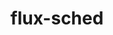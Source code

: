 ---
title: "flux-sched"
layout: cache
categories: [package, develop-2024-12-29]
meta: {"versions": ["0.33.1", "0.36.1", "0.39.0"], "compilers": ["gcc@=11.4.0", "gcc@=7.3.1", "gcc@=9.4.0", "oneapi@=2024.2.1"], "oss": ["amzn2", "ubuntu20.04", "ubuntu22.04"], "platforms": ["linux"], "targets": ["aarch64", "neoverse_v2", "ppc64le", "x86_64_v3"], "stacks": ["aws-isc", "aws-isc-aarch64", "e4s", "e4s-neoverse-v2", "e4s-oneapi", "e4s-power", "root"], "num_specs": 6, "num_specs_by_stack": {"aws-isc-aarch64": 1, "root": 6, "aws-isc": 1, "e4s-power": 1, "e4s-neoverse-v2": 1, "e4s": 1, "e4s-oneapi": 1}}
spec_details: [{"hash": "lz7xml4luvgyzwp6gps65mjylu7p7w6l", "compiler": "gcc@=7.3.1", "versions": ["0.33.1"], "os": "amzn2", "platform": "linux", "target": "aarch64", "variants": ["build_system=cmake", "build_type=Release", "~cuda", "~docs", "generator=ninja", "~ipo"], "stacks": ["aws-isc-aarch64", "root"], "size": "-", "tarball": "https://binaries.spack.io/develop-2024-12-29/build_cache/linux-amzn2-aarch64/gcc-7.3.1/flux-sched-0.33.1/linux-amzn2-aarch64-gcc-7.3.1-flux-sched-0.33.1-lz7xml4luvgyzwp6gps65mjylu7p7w6l.spack"}, {"hash": "3nwvd6bqwabbwvj2qf52eygokejanosc", "compiler": "gcc@=7.3.1", "versions": ["0.33.1"], "os": "amzn2", "platform": "linux", "target": "x86_64_v3", "variants": ["build_system=cmake", "build_type=Release", "~cuda", "~docs", "generator=ninja", "~ipo"], "stacks": ["aws-isc", "root"], "size": "-", "tarball": "https://binaries.spack.io/develop-2024-12-29/build_cache/linux-amzn2-x86_64_v3/gcc-7.3.1/flux-sched-0.33.1/linux-amzn2-x86_64_v3-gcc-7.3.1-flux-sched-0.33.1-3nwvd6bqwabbwvj2qf52eygokejanosc.spack"}, {"hash": "ozxwistqsirvr5nkll6kfsall5nehqwe", "compiler": "gcc@=9.4.0", "versions": ["0.36.1"], "os": "ubuntu20.04", "platform": "linux", "target": "ppc64le", "variants": ["build_system=cmake", "build_type=Release", "~cuda", "~docs", "generator=ninja", "~ipo"], "stacks": ["e4s-power", "root"], "size": "-", "tarball": "https://binaries.spack.io/develop-2024-12-29/build_cache/linux-ubuntu20.04-ppc64le/gcc-9.4.0/flux-sched-0.36.1/linux-ubuntu20.04-ppc64le-gcc-9.4.0-flux-sched-0.36.1-ozxwistqsirvr5nkll6kfsall5nehqwe.spack"}, {"hash": "nebfymrpqmkyrgaukddygmfiddnmwyfi", "compiler": "gcc@=11.4.0", "versions": ["0.36.1"], "os": "ubuntu22.04", "platform": "linux", "target": "neoverse_v2", "variants": ["build_system=cmake", "build_type=Release", "~cuda", "~docs", "generator=ninja", "~ipo"], "stacks": ["e4s-neoverse-v2", "root"], "size": "-", "tarball": "https://binaries.spack.io/develop-2024-12-29/build_cache/linux-ubuntu22.04-neoverse_v2/gcc-11.4.0/flux-sched-0.36.1/linux-ubuntu22.04-neoverse_v2-gcc-11.4.0-flux-sched-0.36.1-nebfymrpqmkyrgaukddygmfiddnmwyfi.spack"}, {"hash": "abf54ojk7gl2bhdrtoaxtth7sqet3cnr", "compiler": "gcc@=11.4.0", "versions": ["0.36.1"], "os": "ubuntu22.04", "platform": "linux", "target": "x86_64_v3", "variants": ["build_system=cmake", "build_type=Release", "~cuda", "~docs", "generator=ninja", "~ipo"], "stacks": ["e4s", "root"], "size": "-", "tarball": "https://binaries.spack.io/develop-2024-12-29/build_cache/linux-ubuntu22.04-x86_64_v3/gcc-11.4.0/flux-sched-0.36.1/linux-ubuntu22.04-x86_64_v3-gcc-11.4.0-flux-sched-0.36.1-abf54ojk7gl2bhdrtoaxtth7sqet3cnr.spack"}, {"hash": "7fenoat3vh5g5eti5dsr7h3l77kejpz7", "compiler": "oneapi@=2024.2.1", "versions": ["0.39.0"], "os": "ubuntu22.04", "platform": "linux", "target": "x86_64_v3", "variants": ["build_system=cmake", "build_type=Release", "~cuda", "~docs", "generator=ninja", "~ipo"], "stacks": ["e4s-oneapi", "root"], "size": "-", "tarball": "https://binaries.spack.io/develop-2024-12-29/build_cache/linux-ubuntu22.04-x86_64_v3/oneapi-2024.2.1/flux-sched-0.39.0/linux-ubuntu22.04-x86_64_v3-oneapi-2024.2.1-flux-sched-0.39.0-7fenoat3vh5g5eti5dsr7h3l77kejpz7.spack"}]
---